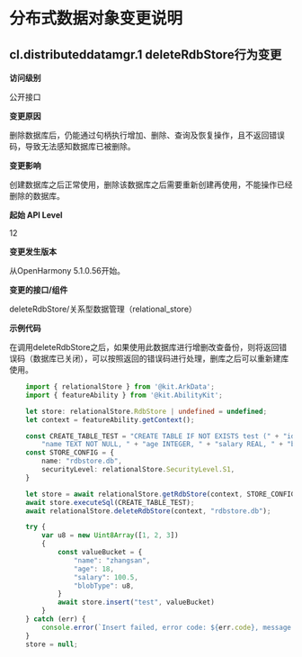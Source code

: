 # 分布式数据对象变更说明

## cl.distributeddatamgr.1 deleteRdbStore行为变更

**访问级别**

公开接口

**变更原因**

删除数据库后，仍能通过句柄执行增加、删除、查询及恢复操作，且不返回错误码，导致无法感知数据库已被删除。

**变更影响**

创建数据库之后正常使用，删除该数据库之后需要重新创建再使用，不能操作已经删除的数据库。

**起始 API Level**

12

**变更发生版本**

从OpenHarmony 5.1.0.56开始。

**变更的接口/组件**

deleteRdbStore/关系型数据管理（relational_store）

**示例代码**

在调用deleteRdbStore之后，如果使用此数据库进行增删改查备份，则将返回错误码（数据库已关闭），可以按照返回的错误码进行处理，删库之后可以重新建库使用。

```ts
	import { relationalStore } from '@kit.ArkData';
    import { featureAbility } from '@kit.AbilityKit';

    let store: relationalStore.RdbStore | undefined = undefined;
    let context = featureAbility.getContext();

	const CREATE_TABLE_TEST = "CREATE TABLE IF NOT EXISTS test (" + "id INTEGER PRIMARY KEY AUTOINCREMENT, " +
		"name TEXT NOT NULL, " + "age INTEGER, " + "salary REAL, " + "blobType BLOB)";
	const STORE_CONFIG = {
		name: "rdbstore.db",
		securityLevel: relationalStore.SecurityLevel.S1,
	}

	let store = await relationalStore.getRdbStore(context, STORE_CONFIG);
	await store.executeSql(CREATE_TABLE_TEST);
	await relationalStore.deleteRdbStore(context, "rdbstore.db");

    try {
        var u8 = new Uint8Array([1, 2, 3])
        {
            const valueBucket = {
                "name": "zhangsan",
                "age": 18,
                "salary": 100.5,
                "blobType": u8,
            }
            await store.insert("test", valueBucket)
        }
    } catch (err) {
		console.error(`Insert failed, error code: ${err.code}, message: ${err.message}.`)
    }
    store = null;
```